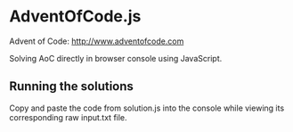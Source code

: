 # AdventOfCode.js
Advent of Code: http://www.adventofcode.com

Solving AoC directly in browser console using JavaScript.

## Running the solutions
Copy and paste the code from solution.js into the console while viewing its corresponding raw input.txt file.
